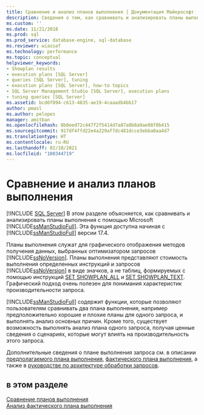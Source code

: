 ```yaml
---
title: Сравнение и анализ планов выполнения | Документация Майкрософт
description: Сведения о том, как сравнивать и анализировать планы выполнения с помощью среды SQL Server Management Studio. Планы выполнения служат для отображения методов получения данных, используемых оптимизатором запросов.
ms.custom: ''
ms.date: 11/21/2018
ms.prod: sql
ms.prod_service: database-engine, sql-database
ms.reviewer: wiassaf
ms.technology: performance
ms.topic: conceptual
helpviewer_keywords:
- Showplan results
- execution plans [SQL Server]
- queries [SQL Server], tuning
- execution plans [SQL Server], how-to topics
- SQL Server Management Studio [SQL Server], execution plans
- tuning queries [SQL Server]
ms.assetid: bcd6f094-c613-4835-ae19-4caaadb4bb17
author: pmasl
ms.author: pelopes
manager: amitban
ms.openlocfilehash: 8b0eed72c447f2f5414d7a87a8b8a9ae08f0b415
ms.sourcegitcommit: 917df4ffd22e4a229af7dc481dcce3ebba0aa4d7
ms.translationtype: HT
ms.contentlocale: ru-RU
ms.lasthandoff: 02/10/2021
ms.locfileid: "100344719"
---
```

# <a name="compare-and-analyze-execution-plans"></a>Сравнение и анализ планов выполнения
 [!INCLUDE [SQL Server](../../includes/applies-to-version/sqlserver.md)]
В этом разделе объясняется, как сравнивать и анализировать планы выполнения с помощью Microsoft [!INCLUDE[ssManStudioFull](../../includes/ssmanstudiofull-md.md)]. Эта функция доступна начиная с [!INCLUDE[ssManStudioFull](../../includes/ssmanstudiofull-md.md)] версии 17.4.  
  
Планы выполнения служат для графического отображения методов получения данных, выбранных оптимизатором запросов [!INCLUDE[ssNoVersion](../../includes/ssnoversion-md.md)]. Планы выполнения представляют стоимость выполнения определенных инструкций и запросов [!INCLUDE[ssNoVersion](../../includes/ssnoversion-md.md)] в виде значков, а не таблиц, формируемых с помощью инструкций [SET SHOWPLAN_ALL](../../t-sql/statements/set-showplan-all-transact-sql.md) и [SET SHOWPLAN_TEXT](../../t-sql/statements/set-showplan-text-transact-sql.md). Графический подход очень полезен для понимания характеристик производительности запроса. 

[!INCLUDE[ssManStudioFull](../../includes/ssmanstudiofull-md.md)] содержит функции, которые позволяют пользователям сравнивать два плана выполнения, например предположительно хорошие и плохие планы для одного запроса, и выполнять анализ основных причин. Кроме того, существует возможность выполнять анализ плана одного запроса, получая ценные сведения о сценариях, которые могут влиять на производительность этого запроса.

Дополнительные сведения о плане выполнения запроса см. в описании [предполагаемого плана выполнения](../../relational-databases/performance/display-the-estimated-execution-plan.md), [фактического плана выполнения](../../relational-databases/performance/display-an-actual-execution-plan.md), а также в [руководстве по архитектуре обработки запросов](../../relational-databases/query-processing-architecture-guide.md).
  
## <a name="in-this-section"></a>в этом разделе  
[Сравнение планов выполнения](../../relational-databases/performance/display-the-estimated-execution-plan.md)     
[Анализ фактического плана выполнения](../../relational-databases/performance/display-an-actual-execution-plan.md)      
  

